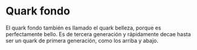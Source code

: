 # Quark fondo

El quark fondo también es llamado el quark belleza, porque es perfectamente
bello. Es de tercera generación y rápidamente decae hasta ser un quark de
primera generación, como los arriba y abajo.
